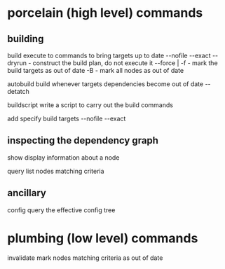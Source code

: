 # porcelain (high level) commands

## building

build
 execute to commands to bring targets up to date
 --nofile
 --exact
 --dryrun     - construct the build plan, do not execute it
 --force | -f - mark the build targets as out of date
 -B           - mark all nodes as out of date

autobuild
 build whenever targets dependencies become out of date
 --detatch

buildscript
 write a script to carry out the build commands

add
 specify build targets
 --nofile
 --exact

## inspecting the dependency graph

show
 display information about a node

query
 list nodes matching criteria

## ancillary

config
 query the effective config tree

# plumbing (low level) commands

invalidate
 mark nodes matching criteria as out of date

